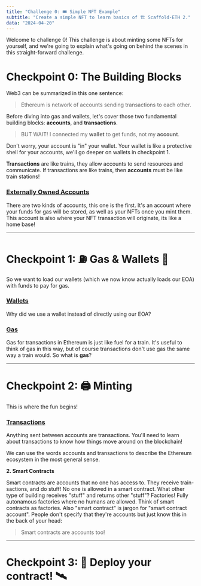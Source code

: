 ```yaml
---
title: "Challenge 0: 🎟 Simple NFT Example"
subtitle: "Create a simple NFT to learn basics of 🏗 Scaffold-ETH 2."
data: "2024-04-20"
---
```


Welcome to challenge 0! This challenge is about minting some NFTs for yourself, and we're going
to explain what's going on behind the scenes in this straight-forward challenge.

# Checkpoint 0: The Building Blocks

Web3 can be summarized in this one sentence:

> Ethereum is network of accounts sending transactions to each other.

Before diving into gas and wallets, let's cover those two fundamental building blocks: **accounts**,
and **transactions**.

> BUT WAIT! I connected my **wallet** to get funds, not my **account**.

Don't worry, your account is "in" your wallet. Your wallet is like a protective shell for your accounts,
we'll go deeper on wallets in checkpoint 1.

**Transactions** are like trains, they allow accounts to send resources and communicate. If transactions
are like trains, then **accounts** must be like train stations!

### [Externally Owned Accounts](/almanacPosts/eoa)

There are two kinds of accounts, this one is the first. It's an account where your funds for gas will
be stored, as well as your NFTs once you mint them. This account is also where your NFT transaction
will originate, its like a home base!

---

# Checkpoint 1: ⛽️ Gas & Wallets 👛

So we want to load our wallets (which we now know actually loads our EOA) with funds to pay for gas.

### [Wallets](/almanacPosts/wallets)

Why did we use a wallet instead of directly using our EOA?

### [Gas](/almanacPosts/gas)

Gas for transactions in Ethereum is just like fuel for a train. It's useful to think of gas in this
way, but of course transactions don't use gas the same way a train would. So what is **gas**?

---

# Checkpoint 2: 🖨 Minting

This is where the fun begins!

### [Transactions](/almanacPosts/transactions)

Anything sent between accounts are transactions. You'll need to learn about transactions to know
how things move around on the blockchain!

We can use the words accounts and transactions to describe the Ethereum ecosystem in the most
general sense.

**2. Smart Contracts**

Smart contracts are accounts that no one has access to. They receive train-sactions, and do stuff! No
one is allowed in a smart contract. What other type of building receives "stuff" and returns other
"stuff"? Factories! Fully autonamous factories where no humans are allowed. Think of smart contracts
as factories. Also "smart contract" is jargon for "smart contract account". People don't specify that
they're accounts but just know this in the back of your head:

> Smart contracts are accounts too!

---

# Checkpoint 3: 💾 Deploy your contract! 🛰

<!-- ![A train station](http://localhost:3000/images/train-station.svg) -->
